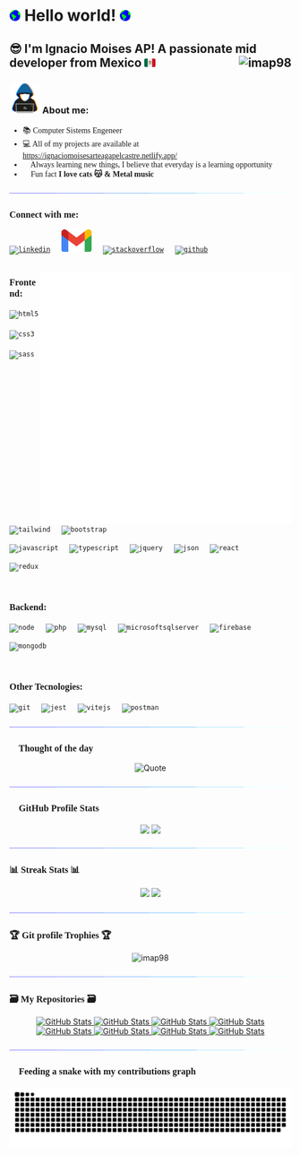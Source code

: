 <link href="https://fonts.googleapis.com/css2?family=Fira+Code:wght@300..700&display=swap" rel="stylesheet">

<h1> <picture><img src="./img/earth.gif" width=20px></picture> Hello world! <picture><img src="./img/earth.gif" width=20px></picture> </h1>

<h2> 😎 I'm Ignacio Moises AP! A passionate mid developer from Mexico <img src="./img/mx.png" width=20px> <img src="https://komarev.com/ghpvc/?username=imap98&label=Profile%20views&color=dfb317&style=flat" alt="imap98" align="right" /></h2>

<h3> <picture><img src="./img/programmer.gif" width=55px></picture> About me:</h3>

<ul> 
	<li style="font-family: 'Fira Code' !important;">📚 Computer Sistems Engeneer</li>
	<li style="font-family: 'Fira Code' !important;">💻 All of my projects are available at <a href="https://ignaciomoisesarteagapelcastre.netlify.app/">https://ignaciomoisesarteagapelcastre.netlify.app/</a></li>
	<li style="font-family: 'Fira Code' !important;">🌱 Always learning new things, I believe that everyday is a learning opportunity</li>
	<li style="font-family: 'Fira Code' !important;">🤔 Fun fact <b>I love cats 😽 & Metal music 🤟🏻 </b> </li>
</ul>

<picture><img src="./img/section.gif"></picture>

<h3 style="font-family: 'Fira Code' !important;"> Connect with me: </h3>

<div align="left">
<a href="https://www.linkedin.com/in/ignacio-moises-arteaga-pelcastre/"><code><img src="https://cdn.jsdelivr.net/gh/devicons/devicon/icons/linkedin/linkedin-original.svg" height="40" alt="linkedin" /></code></a>
<img width="12" />
<a href="mailto:ignacio.moises.arteaga.pelcast@gmail.com"><code><img src="./img/gmail.png" height="40" alt="gmail" /></code></a>
<img width="12" />
<a href="https://stackoverflow.com/users/19015858/ignacio-moises-ap"><code><img src="https://cdn.jsdelivr.net/gh/devicons/devicon/icons/stackoverflow/stackoverflow-original.svg" height="40" alt="stackoverflow" /></code></a>
<img width="12" />
<a href="https://github.com/IMAP98"><code><img src="https://cdn.jsdelivr.net/gh/devicons/devicon/icons/github/github-original.svg" height="40" alt="github" /></code></a>
<img width="12" />

</div>

<br>

<picture> <img align="right" src="./img/programming.gif" width=450px></picture>

<h3 style="font-family: 'Fira Code' !important;"> Frontend: </h3>

<div align="left">

<code><img src="https://cdn.jsdelivr.net/gh/devicons/devicon/icons/html5/html5-original.svg" height="40" alt="html5" /></code>
<img width="12" />
<code><img src="https://cdn.jsdelivr.net/gh/devicons/devicon/icons/css3/css3-original.svg" height="40" alt="css3" /></code>
<img width="12" />
<code><img src="https://cdn.jsdelivr.net/gh/devicons/devicon/icons/sass/sass-original.svg" height="40" alt="sass" /></code>
<img width="12" />
<code><img src="https://cdn.jsdelivr.net/gh/devicons/devicon/icons/tailwindcss/tailwindcss-original.svg" height="40" alt="tailwind" /></code>
<img width="12" />
<code><img src="https://cdn.jsdelivr.net/gh/devicons/devicon/icons/bootstrap/bootstrap-original.svg" height="40" alt="bootstrap" /></code>
<img width="12" />

<code><img src="https://cdn.jsdelivr.net/gh/devicons/devicon/icons/javascript/javascript-original.svg" height="40" alt="javascript" /></code>
<img width="12" />
<code><img src="https://cdn.jsdelivr.net/gh/devicons/devicon/icons/typescript/typescript-original.svg" height="40" alt="typescript" /></code>
<img width="12" />
<code><img src="https://cdn.jsdelivr.net/gh/devicons/devicon/icons/jquery/jquery-original.svg" height="40" alt="jquery" /></code>
<img width="12" />
<code><img src="https://cdn.jsdelivr.net/gh/devicons/devicon/icons/json/json-original.svg" height="40" alt="json" /></code>
<img width="12" />
<code><img src="https://cdn.jsdelivr.net/gh/devicons/devicon/icons/react/react-original.svg" height="40" alt="react" /></code>
<img width="12" />

<code><img src="https://cdn.jsdelivr.net/gh/devicons/devicon/icons/redux/redux-original.svg" height="40" alt="redux" /></code>
<img width="12" />

</div>

<br>

<h3 style="font-family: 'Fira Code' !important;"> Backend: </h3>

<div align="left">

<code><img src="https://cdn.jsdelivr.net/gh/devicons/devicon/icons/nodejs/nodejs-original.svg" height="40" alt="node" /></code>
<img width="12" />
<code><img src="https://cdn.jsdelivr.net/gh/devicons/devicon/icons/php/php-original.svg" height="40" alt="php" /></code>
<img width="12" />
<code><img src="https://cdn.jsdelivr.net/gh/devicons/devicon/icons/mysql/mysql-original.svg" height="40" alt="mysql" /></code>
<img width="12" />
<code><img src="https://cdn.jsdelivr.net/gh/devicons/devicon/icons/microsoftsqlserver/microsoftsqlserver-original.svg" height="40" alt="microsoftsqlserver" /></code>
<img width="12" />
<code><img src="https://cdn.jsdelivr.net/gh/devicons/devicon/icons/firebase/firebase-original.svg" height="40" alt="firebase" /></code>
<img width="12" />

<code><img src="https://cdn.jsdelivr.net/gh/devicons/devicon/icons/mongodb/mongodb-original.svg" height="40" alt="mongodb" /></code>
<img width="12" />

</div>

<br>

<h3 style="font-family: 'Fira Code' !important;"> Other Tecnologies: </h3>

<div align="left">

<code><img src="https://cdn.jsdelivr.net/gh/devicons/devicon/icons/git/git-original.svg" height="40" alt="git" /></code>
<img width="12" />
<code><img src="https://cdn.jsdelivr.net/gh/devicons/devicon/icons/jest/jest-plain.svg" height="40" alt="jest" /></code>
<img width="12" />
<code><img src="https://cdn.jsdelivr.net/gh/devicons/devicon/icons/vitejs/vitejs-original.svg" height="40" alt="vitejs" /></code>
<img width="12" />
<code><img src="https://cdn.jsdelivr.net/gh/devicons/devicon/icons/postman/postman-original.svg" height="40" alt="postman" /></code>
<img width="12" />

</div>

<picture><img src="./img/section.gif"></picture>

<h3 style="font-family: 'Fira Code' !important;">🌟 Thought of the day 🌟</h3>

<div align="center">
	<img alt = "Quote" src="https://quotes-github-readme.vercel.app/api?theme=monokai&type=vertical">
</div>

<picture><img src="./img/section.gif"></picture>

<h3 style="font-family: 'Fira Code' !important;"> 🐙 GitHub Profile Stats 🐙</h3>

<p align="center">
    <img align="center" src="https://github-readme-stats.vercel.app/api?username=imap98&show_icons=true&theme=onedark&hide_border=true">
    <img align="center" src="https://github-readme-stats.vercel.app/api/top-langs/?username=imap98&hide_progress=false&theme=onedark&layout=donut&hide_border=true">
</p>

<picture><img src="./img/section.gif"></picture>

<h3 style="font-family: 'Fira Code' !important;"> 📊 Streak Stats 📊</h3>

<p align="center">
    <img width="440px" src="https://github-readme-activity-graph.vercel.app/graph?username=imap98&theme=monokai&hide_border=true">
    <img width="440px" src="https://github-readme-streak-stats.herokuapp.com?user=imap98&theme=onedark&border_radius=5&date_format=M%20j%5B%2C%20Y%5D&mode=weekly&hide_border=true">
</p>

<picture><img src="./img/section.gif"></picture>

<h3 style="font-family: 'Fira Code' !important;"> 🏆 Git profile Trophies 🏆</h3>

<p align="center"> 
    <img src="https://github-profile-trophy.vercel.app/?username=imap98&column=4&layout=compact&theme=onedark&margin-w=15&margin-h=15" alt="imap98" />
</p>

<picture><img src="./img/section.gif"></picture>

<h3 style="font-family: 'Fira Code' !important;"> 🗃️ My Repositories 🗃️</h3>

<div>
	<p align="center">
		<a href="https://github.com/IMAP98/patients-zuztand">
			<img src="https://github-readme-stats.vercel.app/api/pin/?username=imap98&repo=patients-zuztand&theme=onedark" alt="GitHub Stats" />
		</a>
		<a href="https://github.com/imap98/calorie-tracker">
			<img src="https://github-readme-stats.vercel.app/api/pin/?username=imap98&repo=calorie-tracker&theme=onedark" alt="GitHub Stats" />
		</a>
		<a href="https://github.com/imap98/personal-finance">
			<img src="https://github-readme-stats.vercel.app/api/pin/?username=imap98&repo=personal-finance&theme=onedark" alt="GitHub Stats" />
		</a>
		<a href="https://github.com/imap98/tip_calculator">
			<img src="https://github-readme-stats.vercel.app/api/pin/?username=imap98&repo=tip_calculator&theme=onedark" alt="GitHub Stats" />
		</a>
		<a href="https://github.com/imap98/guitarla-ts">
			<img src="https://github-readme-stats.vercel.app/api/pin/?username=imap98&repo=guitarla-ts&theme=onedark" alt="GitHub Stats" />
		</a>
		<a href="https://github.com/imap98/search-heros">
			<img src="https://github-readme-stats.vercel.app/api/pin/?username=imap98&repo=search-heros&theme=onedark" alt="GitHub Stats" />
		</a>
		</a>
		<a href="https://github.com/imap98/weather-api">
			<img src="https://github-readme-stats.vercel.app/api/pin/?username=imap98&repo=weather-api&theme=onedark" alt="GitHub Stats" />
		</a>
		<a href="https://github.com/IMAP98/drinks-api-react-ts-imap">
			<img src="https://github-readme-stats.vercel.app/api/pin/?username=imap98&repo=drinks-api-react-ts-imap&theme=onedark" alt="GitHub Stats" />
		</a>
	</p>
</div>

<picture><img src="./img/section.gif"></picture>

<h3 style="font-family: 'Fira Code' !important;"> 🐍 Feeding a snake with my contributions graph 🐍</h3>

<p align="center">

![Snake animation](https://raw.githubusercontent.com/imap98/imap98/output/github-contribution-grid-snake-dark.svg)

</p>
